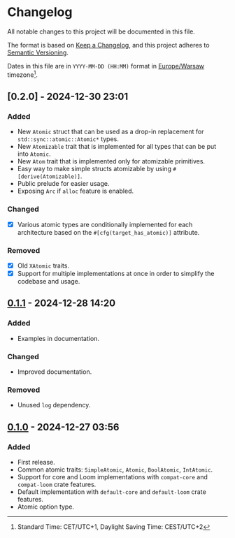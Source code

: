 # Changelog

All notable changes to this project will be documented in this file.

The format is based on [Keep a Changelog](https://keepachangelog.com/en/1.1.0/),
and this project adheres to [Semantic Versioning](https://semver.org/spec/v2.0.0.html).

Dates in this file are in `YYYY-MM-DD (HH:MM)` format in [Europe/Warsaw] timezone[^1].

[Europe/Warsaw]: https://en.wikipedia.org/wiki/Europe/Warsaw
[^1]: Standard Time: CET/UTC+1, Daylight Saving Time: CEST/UTC+2

## [0.2.0] - 2024-12-30 23:01

### Added

- New `Atomic` struct that can be used as a drop-in replacement for
  `std::sync::atomic::Atomic*` types.
- New `Atomizable` trait that is implemented for all types that can be
  put into `Atomic`.
- New `Atom` trait that is implemented only for atomizable primitives.
- Easy way to make simple structs atomizable by using `#[derive(Atomizable)]`.
- Public prelude for easier usage.
- Exposing `Arc` if `alloc` feature is enabled.

### Changed

- [x] Various atomic types are conditionally implemented for each architecture
  based on the `#[cfg(target_has_atomic)]` attribute.

### Removed

- [x] Old `XAtomic` traits.
- [x] Support for multiple implementations at once in order to simplify the
  codebase and usage.

## [0.1.1] - 2024-12-28 14:20

### Added

- Examples in documentation.

### Changed

- Improved documentation.

### Removed

- Unused `log` dependency.

## [0.1.0] - 2024-12-27 03:56

### Added

- First release.
- Common atomic traits: `SimpleAtomic`, `Atomic`, `BoolAtomic`, `IntAtomic`.
- Support for core and Loom implementations with `compat-core` and `compat-loom` crate features.
- Default implementation with `default-core` and `default-loom` crate features.
- Atomic option type.

[unreleased]: https://github.com/TheChilliPL/atomiq/compare/v0.1.1...HEAD
[0.1.1]: https://github.com/TheChilliPL/atomiq/compare/v0.1.0...v0.1.1
[0.1.0]: https://github.com/TheChilliPL/atomiq/releases/tag/v0.1.0